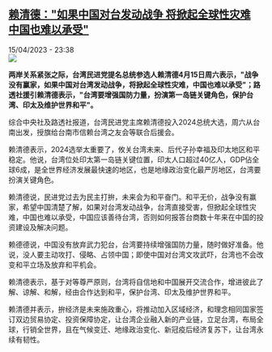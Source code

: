 <!--1681595103000-->
[赖清德：&quot;如果中国对台发动战争 将掀起全球性灾难 中国也难以承受&quot;](https://www.rfi.fr/cn/%E4%B8%AD%E5%9B%BD/20230415-%E8%B5%96%E6%B8%85%E5%BE%B7-%E5%A6%82%E6%9E%9C%E4%B8%AD%E5%9B%BD%E5%AF%B9%E5%8F%B0%E5%8F%91%E5%8A%A8%E6%88%98%E4%BA%89-%E5%B0%86%E6%8E%80%E8%B5%B7%E5%85%A8%E7%90%83%E6%80%A7%E7%81%BE%E9%9A%BE-%E4%B8%AD%E5%9B%BD%E4%B9%9F%E9%9A%BE%E4%BB%A5%E6%89%BF%E5%8F%97)
------

<div>15/04/2023 - 23:38</div><img src="https://s.rfi.fr/media/display/cfad76ac-dbd5-11ed-9eec-005056bfb2b6/w:1280/p:16x9/2023-04-12T095621Z_108857293_RC2USY9J1NXJ_RTRMADP_3_TAIWAN-POLITICS.JPG"><p><strong>两岸关系紧张之际，台湾民进党提名总统参选人赖清德4月15日周六表示，"战争没有赢家，如果中国对台湾发动战争，将掀起全球性灾难，中国也难以承受"；路透社援引赖清德表示，"台湾要增强国防力量，扮演第一岛链关键角色，保护台湾、印太及维护世界和平"。                    </strong></p><div><p>综合中央社及路透社报道，台湾民进党主席赖清德投入2024总统大选，周六从台南出发，授旗给台南市信赖台湾之友会等联合后援会。</p><p>赖清德表示，2024选举太重要了，攸关台湾未来、后代子孙幸福及印太地区和平稳定。他说，台湾位处印太第一岛链关键位置，印太人口超过40亿人，GDP佔全球6成，是全世界经济发展最快速的地区，也是地缘政治变化最严厉地区，台湾要扮演关键角色。</p><p>赖清德说，民进党过去为民主打拚，未来会为和平奋门。和平无价，战争没有赢家，希望中国清楚了解，如果对台湾发动战争，台湾直接受害，但掀起全球性灾难，中国也难以承受，中国应该善待台湾，否则如何报答台商数十年来在中国的投资建设及解决问题。</p><p>赖德德说，中国没有放弃武力犯台，台湾要持续增强国防力量，随时做好准备。他说，没人要主动攻打、侵略、占领中国；即使中国对台湾文攻武吓，台湾也不会改变和平立场及放弃和平机会。</p><p>赖清德表示，基于对等尊严原则，台湾将自信地和中国展开交流合作，增进彼此了解、谅解、和解，经由合作达到和平，保护台湾、印太及维护世界和平。</p><p>赖清德并表示，拚经济是未来施政重心，将推动加入区域经济，和理念相同国家签订双边贸易协定、投资保障协定，让台湾企业融入新的产业链，立足台湾，布局全球，行销全世界，且在气候变迁、地缘政治变化、新冠疫后经济复苏下，让台湾永续有韧性。</p><div data-selfpromo-newsletter></div><div data-selfpromo-app></div></div>
